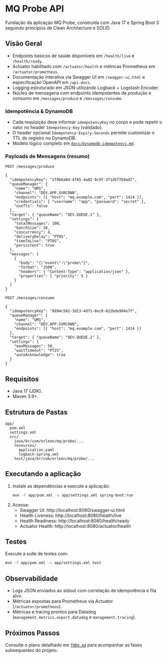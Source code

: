 # MQ Probe API

Fundação da aplicação MQ Probe, construída com Java 17 e Spring Boot 3 seguindo princípios de Clean Architecture e SOLID.

## Visão Geral
- Endpoints básicos de saúde disponíveis em `/health/live` e `/health/ready`.
- Actuator habilitado com `/actuator/health` e métricas Prometheus em `/actuator/prometheus`.
- Documentação interativa via Swagger UI em `/swagger-ui.html` e especificação OpenAPI em `/api-docs`.
- Logging estruturado em JSON utilizando Logback + Logstash Encoder.
- Núcleo de mensageria com endpoints idempotentes de produção e consumo em `/messages/produce` e `/messages/consume`.

### Idempotência & DynamoDB
- Cada requisição deve informar `idempotencyKey` no corpo e pode repetir o valor no header `Idempotency-Key` (validado).
- O header opcional `Idempotency-Expiry-Seconds` permite customizar o TTL do registro no DynamoDB.
- Modelo lógico completo em [`docs/dynamodb-idempotency.md`](docs/dynamodb-idempotency.md).

### Payloads de Mensagens (resumo)

`POST /messages/produce`

```jsonc
{
  "idempotencyKey": "2f9b6a84-4f85-4a02-9c9f-2f1d5f7b9ad7",
  "queueManager": {
    "name": "QM1",
    "channel": "DEV.APP.SVRCONN",
    "endpoints": [{ "host": "mq.example.com", "port": 1414 }],
    "credentials": { "username": "app", "password": "secret" },
    "useTls": false
  },
  "target": { "queueName": "DEV.QUEUE.1" },
  "settings": {
    "totalMessages": 100,
    "batchSize": 10,
    "concurrency": 4,
    "deliveryDelay": "PT0S",
    "timeToLive": "PT0S",
    "persistent": true
  },
  "messages": [
    {
      "body": "{\"event\":\"probe\"}",
      "format": "JSON",
      "headers": { "Content-Type": "application/json" },
      "properties": { "priority": 5 }
    }
  ]
}
```

`POST /messages/consume`

```jsonc
{
  "idempotencyKey": "8894c582-3d13-4d71-8ec0-622bde904e7f",
  "queueManager": {
    "name": "QM1",
    "channel": "DEV.APP.SVRCONN",
    "endpoints": [{ "host": "mq.example.com", "port": 1414 }]
  },
  "target": { "queueName": "DEV.QUEUE.1" },
  "settings": {
    "maxMessages": 50,
    "waitTimeout": "PT2S",
    "autoAcknowledge": true
  }
}
```

## Requisitos
- Java 17 (JDK).
- Maven 3.9+.

## Estrutura de Pastas
```
app/
  pom.xml
  settings.xml
  src/
    java/br/com/orleon/mq/probe/...
    resources/
      application.yaml
      logback-spring.xml
    test/java/br/com/orleon/mq/probe/...
```

## Executando a aplicação
1. Instale as dependências e execute a aplicação:
   ```bash
   mvn -f app/pom.xml -s app/settings.xml spring-boot:run
   ```
2. Acesse:
   - Swagger UI: http://localhost:8080/swagger-ui.html
   - Health Liveness: http://localhost:8080/health/live
   - Health Readiness: http://localhost:8080/health/ready
   - Actuator Health: http://localhost:8080/actuator/health

## Testes
Execute a suíte de testes com:
```bash
mvn -f app/pom.xml -s app/settings.xml test
```

## Observabilidade
- Logs JSON enviados ao stdout com correlação de idempotência e fila alvo.
- Métricas expostas para Prometheus via Actuator (`/actuator/prometheus`).
- Métricas e tracing prontos para Datadog (`management.metrics.export.datadog` e `management.tracing`).

## Próximos Passos
Consulte o plano detalhado em [`TODO.md`](TODO.md) para acompanhar as fases subsequentes do projeto.
